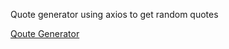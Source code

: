 Quote generator using axios to get random quotes

[Qoute Generator](https://blairjackson.github.io/quoteGenerator/.)

